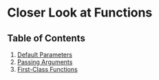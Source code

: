 # **Closer Look at Functions**

## **Table of Contents**

1. [Default Parameters](/default-parameters.md)
2. [Passing Arguments](/passing-arguments.md)
3. [First-Class Functions](/first-class-functions.md)